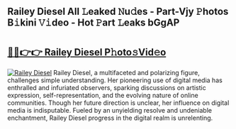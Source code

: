 ## Railey Diesel All 𝙻eaked 𝙽u𝚍es - Part-Vjy 𝙿hotos B𝚒kini 𝚅𝚒deo - Hot 𝙿art 𝙻eaks bGgAP

# <h2><a href="http://ld3el6.urlbe.top/?page=Railey+Diesel">🔗🔗👉👉 Railey Diesel P𝚑oto𝚜Vid𝚎o</a></h2>

[![Railey Diesel](https://i.imgur.com/eBuTRDB.gif)](http://ld3el6.urlbe.top/?page=Railey+Diesel)
Railey Diesel, a multifaceted and polarizing figure, challenges simple understanding. Her pioneering use of digital media has enthralled and infuriated observers, sparking discussions on artistic expression, self-representation, and the evolving nature of online communities. Though her future direction is unclear, her influence on digital media is indisputable. Fueled by an unyielding resolve and undeniable enchantment, Railey Diesel progress in the digital realm is unrelenting.
